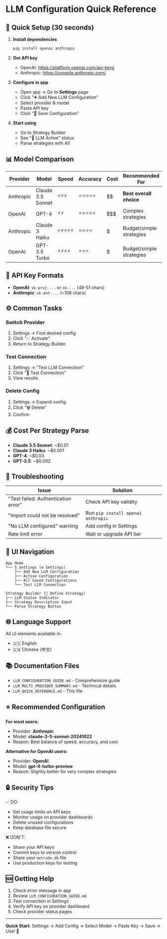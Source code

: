 # LLM Configuration Quick Reference

## 🚀 Quick Setup (30 seconds)

1. **Install dependencies**
   ```bash
   pip install openai anthropic
   ```

2. **Get API key**
   - OpenAI: https://platform.openai.com/api-keys
   - Anthropic: https://console.anthropic.com/

3. **Configure in app**
   - Open app → Go to **Settings** page
   - Click "➕ Add New LLM Configuration"
   - Select provider & model
   - Paste API key
   - Click "💾 Save Configuration"

4. **Start using**
   - Go to Strategy Builder
   - See "🤖 LLM Active" status
   - Parse strategies with AI!

## 📊 Model Comparison

| Provider | Model | Speed | Accuracy | Cost | Recommended For |
|----------|-------|-------|----------|------|-----------------|
| Anthropic | Claude 3.5 Sonnet | ⚡⚡⚡ | ⭐⭐⭐⭐⭐ | $$ | **Best overall choice** |
| OpenAI | GPT-4 | ⚡⚡ | ⭐⭐⭐⭐⭐ | $$$ | Complex strategies |
| Anthropic | Claude 3 Haiku | ⚡⚡⚡⚡⚡ | ⭐⭐⭐⭐ | $ | Budget/simple strategies |
| OpenAI | GPT-3.5 Turbo | ⚡⚡⚡⚡ | ⭐⭐⭐ | $ | Budget/simple strategies |

## 🔑 API Key Formats

- **OpenAI**: `sk-proj-...` or `sk-...` (48-51 chars)
- **Anthropic**: `sk-ant-...` (~108 chars)

## ⚙️ Common Tasks

### Switch Provider
1. Settings → Find desired config
2. Click "✅ Activate"
3. Return to Strategy Builder

### Test Connection
1. Settings → "Test LLM Connection"
2. Click "🧪 Test Connection"
3. View results

### Delete Config
1. Settings → Expand config
2. Click "🗑️ Delete"
3. Confirm

## 💰 Cost Per Strategy Parse

- **Claude 3.5 Sonnet**: ~$0.01
- **Claude 3 Haiku**: ~$0.001
- **GPT-4**: ~$0.03
- **GPT-3.5**: ~$0.002

## 🔧 Troubleshooting

| Issue | Solution |
|-------|----------|
| "Test failed: Authentication error" | Check API key validity |
| "Import could not be resolved" | Run `pip install openai anthropic` |
| "No LLM configured" warning | Add config in Settings |
| Rate limit error | Wait or upgrade API tier |

## 📱 UI Navigation

```
App Home
└── 5_Settings (⚙️ Settings)
    ├── Add New LLM Configuration
    ├── Active Configuration
    ├── All Saved Configurations
    └── Test LLM Connection

Strategy Builder (📝 Define Strategy)
├── LLM Status Indicator
├── Strategy Description Input
└── Parse Strategy Button
```

## 🌐 Language Support

All UI elements available in:
- 🇺🇸 English
- 🇨🇳 Chinese (中文)

## 📚 Documentation Files

- `LLM_CONFIGURATION_GUIDE.md` - Comprehensive guide
- `LLM_MULTI_PROVIDER_SUMMARY.md` - Technical details
- `LLM_QUICK_REFERENCE.md` - This file

## ⭐ Recommended Configuration

**For most users:**
- Provider: **Anthropic**
- Model: **claude-3-5-sonnet-20241022**
- Reason: Best balance of speed, accuracy, and cost

**Alternative for OpenAI users:**
- Provider: **OpenAI**
- Model: **gpt-4-turbo-preview**
- Reason: Slightly better for very complex strategies

## 🔒 Security Tips

✅ DO:
- Set usage limits on API keys
- Monitor usage on provider dashboards
- Delete unused configurations
- Keep database file secure

❌ DON'T:
- Share your API keys
- Commit keys to version control
- Share your `metrade.db` file
- Use production keys for testing

## 🆘 Getting Help

1. Check error message in app
2. Review `LLM_CONFIGURATION_GUIDE.md`
3. Test connection in Settings
4. Verify API key on provider dashboard
5. Check provider status pages

---

**Quick Start**: Settings → Add Config → Select Model → Paste Key → Save → Use! 🎉
